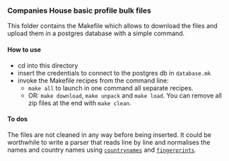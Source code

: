 ### Companies House basic profile bulk files

This folder contains the Makefile which allows to download the files and 
upload them in a postgres database with a simple command. 

#### How to use

- cd into this directory
- insert the credentials to connect to the postgres db in `database.mk`
- invoke the Makefile recipes from the command line:
    - `make all` to launch in one command all separate recipes. 
    - OR: `make download`, `make unpack` and `make load`. You can remove 
    all zip files at the end with `make clean`.
      
#### To dos

The files are not cleaned in any way before being inserted. It could be worthwhile 
to write a parser that reads line by line and normalises the names and country names using [`countrynames`](https://pypi.org/project/countrynames/) and 
[`fingerprints`](https://pypi.org/project/fingerprints/). 